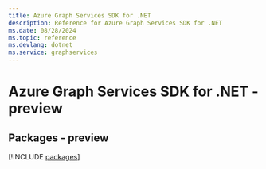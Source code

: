 ```yaml
---
title: Azure Graph Services SDK for .NET
description: Reference for Azure Graph Services SDK for .NET
ms.date: 08/28/2024
ms.topic: reference
ms.devlang: dotnet
ms.service: graphservices
---
```

# Azure Graph Services SDK for .NET - preview
## Packages - preview
[!INCLUDE [packages](graph-services-index.md)]